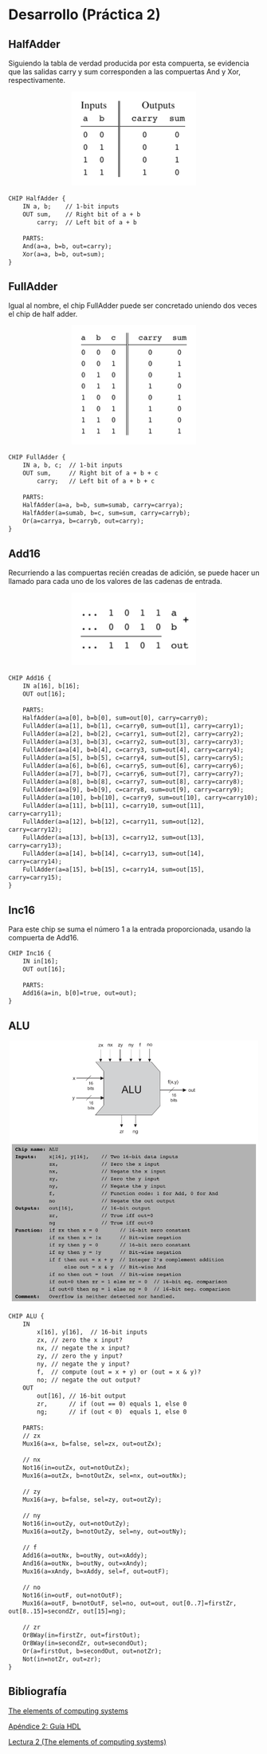 # Desarrollo (Práctica 2)

## HalfAdder
Siguiendo la tabla de verdad producida por esta compuerta, se evidencia que las salidas carry y sum corresponden a las compuertas And y Xor, respectivamente.

<p align='center'>
<img src="imgs/HalfAdderTable.png" width="250">
</p>

```
CHIP HalfAdder {
    IN a, b;    // 1-bit inputs
    OUT sum,    // Right bit of a + b 
        carry;  // Left bit of a + b

    PARTS:
    And(a=a, b=b, out=carry);
    Xor(a=a, b=b, out=sum);
}
```

## FullAdder
Igual al nombre, el chip FullAdder puede ser concretado uniendo dos veces el chip de half adder.

<p align='center'>
<img src="imgs/FullAdderTable.png" width="250">
</p>

```
CHIP FullAdder {
    IN a, b, c;  // 1-bit inputs
    OUT sum,     // Right bit of a + b + c
        carry;   // Left bit of a + b + c

    PARTS:
    HalfAdder(a=a, b=b, sum=sumab, carry=carrya);
    HalfAdder(a=sumab, b=c, sum=sum, carry=carryb);
    Or(a=carrya, b=carryb, out=carry);
}
```

## Add16
Recurriendo a las compuertas recién creadas de adición, se puede hacer un llamado para cada uno de los valores de las cadenas de entrada.

<p align='center'>
<img src="imgs/Add16Table.png" width="250">
</p>

```
CHIP Add16 {
    IN a[16], b[16];
    OUT out[16];

    PARTS:
    HalfAdder(a=a[0], b=b[0], sum=out[0], carry=carry0);
    FullAdder(a=a[1], b=b[1], c=carry0, sum=out[1], carry=carry1);
    FullAdder(a=a[2], b=b[2], c=carry1, sum=out[2], carry=carry2);
    FullAdder(a=a[3], b=b[3], c=carry2, sum=out[3], carry=carry3);
    FullAdder(a=a[4], b=b[4], c=carry3, sum=out[4], carry=carry4);
    FullAdder(a=a[5], b=b[5], c=carry4, sum=out[5], carry=carry5);
    FullAdder(a=a[6], b=b[6], c=carry5, sum=out[6], carry=carry6);
    FullAdder(a=a[7], b=b[7], c=carry6, sum=out[7], carry=carry7);
    FullAdder(a=a[8], b=b[8], c=carry7, sum=out[8], carry=carry8);
    FullAdder(a=a[9], b=b[9], c=carry8, sum=out[9], carry=carry9);
    FullAdder(a=a[10], b=b[10], c=carry9, sum=out[10], carry=carry10);
    FullAdder(a=a[11], b=b[11], c=carry10, sum=out[11], carry=carry11);
    FullAdder(a=a[12], b=b[12], c=carry11, sum=out[12], carry=carry12);
    FullAdder(a=a[13], b=b[13], c=carry12, sum=out[13], carry=carry13);
    FullAdder(a=a[14], b=b[14], c=carry13, sum=out[14], carry=carry14);
    FullAdder(a=a[15], b=b[15], c=carry14, sum=out[15], carry=carry15);
}
```

## Inc16

Para este chip se suma el número 1 a la entrada proporcionada, usando la compuerta de Add16.

```
CHIP Inc16 {
    IN in[16];
    OUT out[16];

    PARTS:
    Add16(a=in, b[0]=true, out=out);
}
```

## ALU

<p align='center'>
<img src="imgs/ALUTable.png" width="500">
</p>

```
CHIP ALU {
    IN  
        x[16], y[16],  // 16-bit inputs        
        zx, // zero the x input?
        nx, // negate the x input?
        zy, // zero the y input?
        ny, // negate the y input?
        f,  // compute (out = x + y) or (out = x & y)?
        no; // negate the out output?
    OUT 
        out[16], // 16-bit output
        zr,      // if (out == 0) equals 1, else 0
        ng;      // if (out < 0)  equals 1, else 0

    PARTS:
    // zx
    Mux16(a=x, b=false, sel=zx, out=outZx);
    
    // nx
    Not16(in=outZx, out=notOutZx);
    Mux16(a=outZx, b=notOutZx, sel=nx, out=outNx);

    // zy
    Mux16(a=y, b=false, sel=zy, out=outZy);

    // ny
    Not16(in=outZy, out=notOutZy);
    Mux16(a=outZy, b=notOutZy, sel=ny, out=outNy);

    // f
    Add16(a=outNx, b=outNy, out=xAddy);
    And16(a=outNx, b=outNy, out=xAndy);
    Mux16(a=xAndy, b=xAddy, sel=f, out=outF);

    // no
    Not16(in=outF, out=notOutF);
    Mux16(a=outF, b=notOutF, sel=no, out=out, out[0..7]=firstZr, out[8..15]=secondZr, out[15]=ng);

    // zr
    Or8Way(in=firstZr, out=firstOut);
    Or8Way(in=secondZr, out=secondOut);
    Or(a=firstOut, b=secondOut, out=notZr);
    Not(in=notZr, out=zr);
}
```

## Bibliografía
[The elements of computing systems](https://www.nand2tetris.org/book)

[Apéndice 2: Guía HDL](https://drive.google.com/file/d/1dPj4XNby9iuAs-47U9k3xtYy9hJ-ET0T/view?usp=sharing)

[Lectura 2 (The elements of computing systems)](https://drive.google.com/file/d/1ie9s3GjM2TrvL7PrEZJ00gEwezgNLOBm/view)